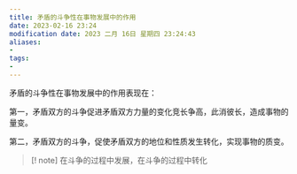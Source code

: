 ```yaml
---
title: 矛盾的斗争性在事物发展中的作用
date: 2023-02-16 23:24
modification date: 2023 二月 16日 星期四 23:24:43
aliases: 
- 
tags: 
- 
---
```


矛盾的斗争性在事物发展中的作用表现在：

第一，矛盾双方的斗争促进矛盾双方力量的变化竞长争高，此消彼长，造成事物的量变。

第二，矛盾双方的斗争，促使矛盾双方的地位和性质发生转化，实现事物的质变。

>[! note]
>在斗争的过程中发展，在斗争的过程中转化
